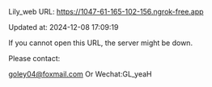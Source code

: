 Lily_web URL: https://1047-61-165-102-156.ngrok-free.app

Updated at: 2024-12-08 17:09:19

If you cannot open this URL, the server might be down.

Please contact: 

goley04@foxmail.com Or Wechat:GL_yeaH